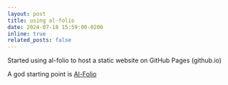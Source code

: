 ```yaml
---
layout: post
title: using al-folio
date: 2024-07-18 15:59:00-0200
inline: true
related_posts: false
---
```

   
Started using al-folio to host a static website on GitHub Pages (github.io)

[Al-Folio]: https://github.com/alshedivat/al-folio "https://github.com/alshedivat/al-folio"
A god starting point is [Al-Folio]

